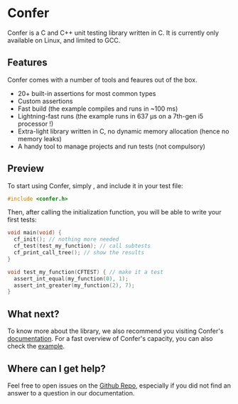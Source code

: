 Confer
======

Confer is a C and C++ unit testing library written in C. It is currently only available on Linux, and limited to GCC.

## Features

Confer comes with a number of tools and feaures out of the box.
  -  20+ built-in assertions for most common types
  -  Custom assertions
  -  Fast build (the example compiles and runs in ~100 ms)
  -  Lightning-fast runs (the example runs in 637 µs on a 7th-gen i5 processor !)
  -  Extra-light library written in C, no dynamic memory allocation (hence no memory leaks)
  -  A handy tool to manage projects and run tests (not compulsory)

## Preview

To start using Confer, simply <place installation instructions here>, and include it in your test file:

```c
#include <confer.h>
```

Then, after calling the initialization function, you will be able to write your first tests:

```c
void main(void) {
  cf_init(); // nothing more needed
  cf_test(test_my_function); // call subtests
  cf_print_call_tree(); // show the results
}

void test_my_function(CFTEST) { // make it a test
  assert_int_equal(my_function(0), 1);
  assert_int_greater(my_function(2), 7);
}
```

## What next?

To know more about the library, we also recommend you visiting Confer's [documentation](https://github.com/maloleroy/confer/tree/main/docs). For a fast overview of Confer's capacity, you can also check the [example](https://github.com/maloleroy/confer/tree/main/examples/calc).

## Where can I get help?

Feel free to open issues on the [Github Repo](https://github.com/maloleroy/confer), especially if
you did not find an answer to a question in our documentation.
